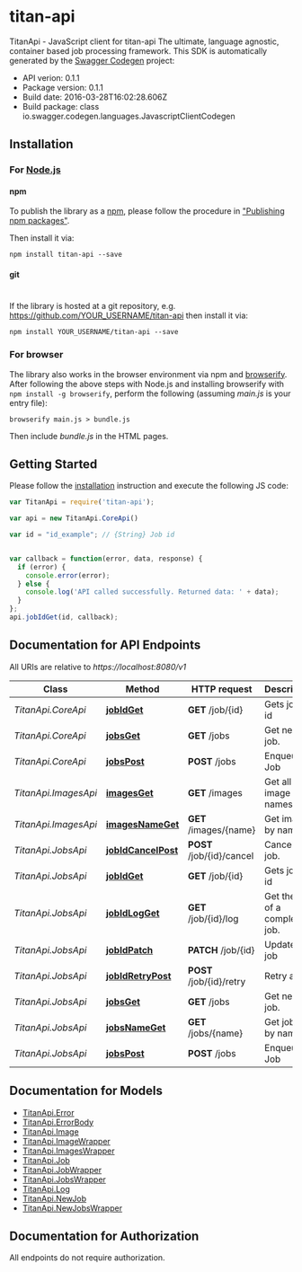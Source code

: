 # titan-api

TitanApi - JavaScript client for titan-api
The ultimate, language agnostic, container based job processing framework.
This SDK is automatically generated by the [Swagger Codegen](https://github.com/swagger-api/swagger-codegen) project:

- API verion: 0.1.1
- Package version: 0.1.1
- Build date: 2016-03-28T16:02:28.606Z
- Build package: class io.swagger.codegen.languages.JavascriptClientCodegen

## Installation

### For [Node.js](https://nodejs.org/)

#### npm

To publish the library as a [npm](https://www.npmjs.com/),
please follow the procedure in ["Publishing npm packages"](https://docs.npmjs.com/getting-started/publishing-npm-packages).

Then install it via:

```shell
npm install titan-api --save
```

#### git
#
If the library is hosted at a git repository, e.g.
https://github.com/YOUR_USERNAME/titan-api
then install it via:

```shell
npm install YOUR_USERNAME/titan-api --save
```

### For browser

The library also works in the browser environment via npm and [browserify](http://browserify.org/). After following
the above steps with Node.js and installing browserify with `npm install -g browserify`,
perform the following (assuming *main.js* is your entry file):

```shell
browserify main.js > bundle.js
```

Then include *bundle.js* in the HTML pages.

## Getting Started

Please follow the [installation](#installation) instruction and execute the following JS code:

```javascript
var TitanApi = require('titan-api');

var api = new TitanApi.CoreApi()

var id = "id_example"; // {String} Job id


var callback = function(error, data, response) {
  if (error) {
    console.error(error);
  } else {
    console.log('API called successfully. Returned data: ' + data);
  }
};
api.jobIdGet(id, callback);

```

## Documentation for API Endpoints

All URIs are relative to *https://localhost:8080/v1*

Class | Method | HTTP request | Description
------------ | ------------- | ------------- | -------------
*TitanApi.CoreApi* | [**jobIdGet**](docs/CoreApi.md#jobIdGet) | **GET** /job/{id} | Gets job by id
*TitanApi.CoreApi* | [**jobsGet**](docs/CoreApi.md#jobsGet) | **GET** /jobs | Get next job.
*TitanApi.CoreApi* | [**jobsPost**](docs/CoreApi.md#jobsPost) | **POST** /jobs | Enqueue Job
*TitanApi.ImagesApi* | [**imagesGet**](docs/ImagesApi.md#imagesGet) | **GET** /images | Get all image names.
*TitanApi.ImagesApi* | [**imagesNameGet**](docs/ImagesApi.md#imagesNameGet) | **GET** /images/{name} | Get image by name.
*TitanApi.JobsApi* | [**jobIdCancelPost**](docs/JobsApi.md#jobIdCancelPost) | **POST** /job/{id}/cancel | Cancel a job.
*TitanApi.JobsApi* | [**jobIdGet**](docs/JobsApi.md#jobIdGet) | **GET** /job/{id} | Gets job by id
*TitanApi.JobsApi* | [**jobIdLogGet**](docs/JobsApi.md#jobIdLogGet) | **GET** /job/{id}/log | Get the log of a completed job.
*TitanApi.JobsApi* | [**jobIdPatch**](docs/JobsApi.md#jobIdPatch) | **PATCH** /job/{id} | Update a job
*TitanApi.JobsApi* | [**jobIdRetryPost**](docs/JobsApi.md#jobIdRetryPost) | **POST** /job/{id}/retry | Retry a job.
*TitanApi.JobsApi* | [**jobsGet**](docs/JobsApi.md#jobsGet) | **GET** /jobs | Get next job.
*TitanApi.JobsApi* | [**jobsNameGet**](docs/JobsApi.md#jobsNameGet) | **GET** /jobs/{name} | Get job list by name.
*TitanApi.JobsApi* | [**jobsPost**](docs/JobsApi.md#jobsPost) | **POST** /jobs | Enqueue Job


## Documentation for Models

 - [TitanApi.Error](docs/Error.md)
 - [TitanApi.ErrorBody](docs/ErrorBody.md)
 - [TitanApi.Image](docs/Image.md)
 - [TitanApi.ImageWrapper](docs/ImageWrapper.md)
 - [TitanApi.ImagesWrapper](docs/ImagesWrapper.md)
 - [TitanApi.Job](docs/Job.md)
 - [TitanApi.JobWrapper](docs/JobWrapper.md)
 - [TitanApi.JobsWrapper](docs/JobsWrapper.md)
 - [TitanApi.Log](docs/Log.md)
 - [TitanApi.NewJob](docs/NewJob.md)
 - [TitanApi.NewJobsWrapper](docs/NewJobsWrapper.md)


## Documentation for Authorization

 All endpoints do not require authorization.

